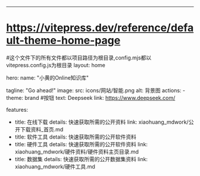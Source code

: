 ---
# https://vitepress.dev/reference/default-theme-home-page
#这个文件下的所有文件都以项目路径为根目录,config.mjs都以vitepress.config.js为根目录
layout: home

hero:
  name: "小黄的Online知识库"

  tagline: "Go ahead!"
  image:
    src: icons/网站/智能.png
    alt: 背景图
  actions:
    - theme: brand  #按钮
      text: Deepseek
      link: https://www.deepseek.com/
    

features:
  - title: 在线下载
    details: 快速获取所需的公开资料
    link: xiaohuang_mdwork/公开下载资料_首页.md
  - title: 软件工具
    details: 快速获取所需的公开软件资料
  - title: 硬件工具
    details: 快速获取所需的公开软件资料
    link: xiaohuang_mdwork/硬件资料/硬件资料主页目录.md
  - title: 数据集
    details: 快速获取所需的公开数据集资料
    link: xiaohuang_mdwork/硬件工具.md

